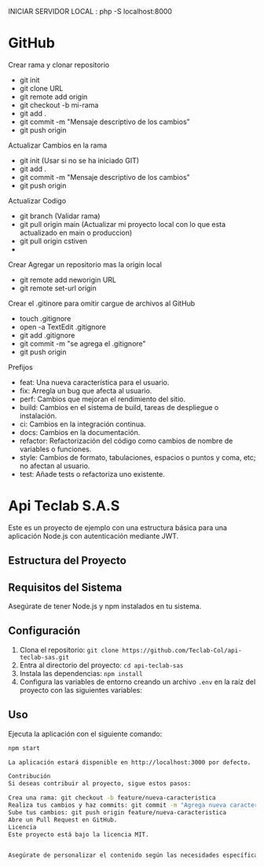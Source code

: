 INICIAR SERVIDOR LOCAL : php -S localhost:8000

# GitHub

Crear rama y clonar repositorio

- git init
- git clone URL
- git remote add origin
- git checkout -b mi-rama
- git add .
- git commit -m "Mensaje descriptivo de los cambios"
- git push origin <nombre-de-la-rama>

Actualizar Cambios en la rama

- git init (Usar si no se ha iniciado GIT)
- git add .
- git commit -m "Mensaje descriptivo de los cambios"
- git push origin <nombre-de-la-rama>

Actualizar Codigo

- git branch (Validar rama)
- git pull origin main (Actualizar mi proyecto local con lo que esta actualizado en main o produccion)
- git pull origin cstiven
-

Crear Agregar un repositorio mas la origin local

- git remote add neworigin URL
- git remote set-url origin

Crear el .gitinore para omitir cargue de archivos al GitHub

- touch .gitignore
- open -a TextEdit .gitignore
- git add .gitignore
- git commit -m "se agrega el .gitignore"
- git push origin <nombre-de-la-rama>

Prefijos

- feat: Una nueva característica para el usuario.
- fix: Arregla un bug que afecta al usuario.
- perf: Cambios que mejoran el rendimiento del sitio.
- build: Cambios en el sistema de build, tareas de despliegue o instalación.
- ci: Cambios en la integración continua.
- docs: Cambios en la documentación.
- refactor: Refactorización del código como cambios de nombre de variables o funciones.
- style: Cambios de formato, tabulaciones, espacios o puntos y coma, etc; no afectan al usuario.
- test: Añade tests o refactoriza uno existente.

# Api Teclab S.A.S

Este es un proyecto de ejemplo con una estructura básica para una aplicación Node.js con autenticación mediante JWT.

## Estructura del Proyecto

## Requisitos del Sistema

Asegúrate de tener Node.js y npm instalados en tu sistema.

## Configuración

1. Clona el repositorio: `git clone https://github.com/Teclab-Col/api-teclab-sas.git`
2. Entra al directorio del proyecto: `cd api-teclab-sas`
3. Instala las dependencias: `npm install`
4. Configura las variables de entorno creando un archivo `.env` en la raíz del proyecto con las siguientes variables:

## Uso

Ejecuta la aplicación con el siguiente comando:

```bash
npm start

La aplicación estará disponible en http://localhost:3000 por defecto.

Contribución
Si deseas contribuir al proyecto, sigue estos pasos:

Crea una rama: git checkout -b feature/nueva-caracteristica
Realiza tus cambios y haz commits: git commit -m "Agrega nueva característica"
Sube tus cambios: git push origin feature/nueva-caracteristica
Abre un Pull Request en GitHub.
Licencia
Este proyecto está bajo la licencia MIT.


Asegúrate de personalizar el contenido según las necesidades específicas de tu proyecto. Puedes agregar secciones adicionales o ajustar las existentes según tus requisitos y preferencias.
```

